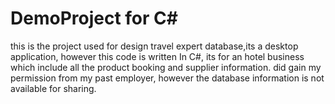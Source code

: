 # DemoProject for C#

this is the project used for design travel expert database,its a desktop application, however this code is written In C#, its for an hotel business which include all the product booking and supplier information. did gain my permission from my past employer, however the database information is not available for sharing. 

